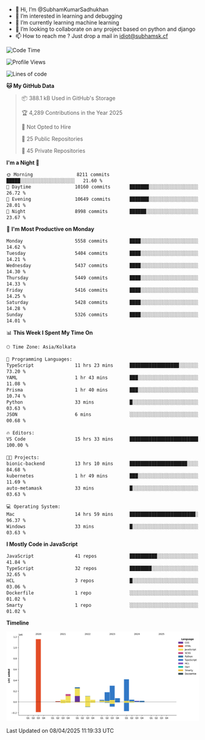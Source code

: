 - 👋 Hi, I’m @SubhamKumarSadhukhan
- 👀 I’m interested in learning and debugging
- 🌱 I’m currently learning machine learning
- 💞️ I’m looking to collaborate on any project based on python and django
- 📫 How to reach me ?
      Just drop a mail in idiot@subhamsk.cf

<!---
SubhamKumarSadhukhan/SubhamKumarSadhukhan is a ✨ special ✨ repository because its `README.md` (this file) appears on your GitHub profile.
You can click the Preview link to take a look at your changes.
--->


<!--START_SECTION:waka-->
![Code Time](http://img.shields.io/badge/Code%20Time-2%2C829%20hrs%2020%20mins-blue)

![Profile Views](http://img.shields.io/badge/Profile%20Views-0-blue)

![Lines of code](https://img.shields.io/badge/From%20Hello%20World%20I%27ve%20Written-2.8%20million%20lines%20of%20code-blue)

**🐱 My GitHub Data** 

> 📦 388.1 kB Used in GitHub's Storage 
 > 
> 🏆 4,289 Contributions in the Year 2025
 > 
> 🚫 Not Opted to Hire
 > 
> 📜 25 Public Repositories 
 > 
> 🔑 45 Private Repositories 
 > 
**I'm a Night 🦉** 

```text
🌞 Morning                8211 commits        █████░░░░░░░░░░░░░░░░░░░░   21.60 % 
🌆 Daytime                10160 commits       ███████░░░░░░░░░░░░░░░░░░   26.72 % 
🌃 Evening                10649 commits       ███████░░░░░░░░░░░░░░░░░░   28.01 % 
🌙 Night                  8998 commits        ██████░░░░░░░░░░░░░░░░░░░   23.67 % 
```
📅 **I'm Most Productive on Monday** 

```text
Monday                   5558 commits        ████░░░░░░░░░░░░░░░░░░░░░   14.62 % 
Tuesday                  5404 commits        ████░░░░░░░░░░░░░░░░░░░░░   14.21 % 
Wednesday                5437 commits        ████░░░░░░░░░░░░░░░░░░░░░   14.30 % 
Thursday                 5449 commits        ████░░░░░░░░░░░░░░░░░░░░░   14.33 % 
Friday                   5416 commits        ████░░░░░░░░░░░░░░░░░░░░░   14.25 % 
Saturday                 5428 commits        ████░░░░░░░░░░░░░░░░░░░░░   14.28 % 
Sunday                   5326 commits        ████░░░░░░░░░░░░░░░░░░░░░   14.01 % 
```


📊 **This Week I Spent My Time On** 

```text
🕑︎ Time Zone: Asia/Kolkata

💬 Programming Languages: 
TypeScript               11 hrs 23 mins      ██████████████████░░░░░░░   73.20 % 
YAML                     1 hr 43 mins        ███░░░░░░░░░░░░░░░░░░░░░░   11.08 % 
Prisma                   1 hr 40 mins        ███░░░░░░░░░░░░░░░░░░░░░░   10.74 % 
Python                   33 mins             █░░░░░░░░░░░░░░░░░░░░░░░░   03.63 % 
JSON                     6 mins              ░░░░░░░░░░░░░░░░░░░░░░░░░   00.68 % 

🔥 Editors: 
VS Code                  15 hrs 33 mins      █████████████████████████   100.00 % 

🐱‍💻 Projects: 
bionic-backend           13 hrs 10 mins      █████████████████████░░░░   84.68 % 
kubernetes               1 hr 49 mins        ███░░░░░░░░░░░░░░░░░░░░░░   11.69 % 
auto-metamask            33 mins             █░░░░░░░░░░░░░░░░░░░░░░░░   03.63 % 

💻 Operating System: 
Mac                      14 hrs 59 mins      ████████████████████████░   96.37 % 
Windows                  33 mins             █░░░░░░░░░░░░░░░░░░░░░░░░   03.63 % 
```

**I Mostly Code in JavaScript** 

```text
JavaScript               41 repos            ██████████░░░░░░░░░░░░░░░   41.84 % 
TypeScript               32 repos            ████████░░░░░░░░░░░░░░░░░   32.65 % 
HCL                      3 repos             █░░░░░░░░░░░░░░░░░░░░░░░░   03.06 % 
Dockerfile               1 repo              ░░░░░░░░░░░░░░░░░░░░░░░░░   01.02 % 
Smarty                   1 repo              ░░░░░░░░░░░░░░░░░░░░░░░░░   01.02 % 
```



**Timeline**

![Lines of Code chart](https://raw.githubusercontent.com/SubhamKumarSadhukhan/SubhamKumarSadhukhan/main/assets/bar_graph.png)


 Last Updated on 08/04/2025 11:19:33 UTC
<!--END_SECTION:waka-->
